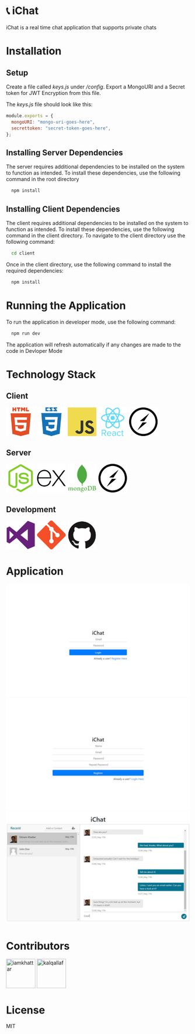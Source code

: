 # 📞 iChat

iChat is a real time chat application that supports private chats

# Installation

## Setup

Create a file called _keys.js_ under _/config_. Export a MongoURI and a Secret token for JWT Encryption from this file.

The _keys.js_ file should look like this:

```javascript
module.exports = {
  mongoURI: "mongo-uri-goes-here",
  secrettoken: "secret-token-goes-here",
};
```

## Installing Server Dependencies

The server requires additional dependencies to be installed on the system to function as intended. To install these dependencies, use the following command in the root directory

```bash
  npm install
```

## Installing Client Dependencies

The client requires additional dependencies to be installed on the system to function as intended. To install these dependencies, use the following command in the client directory.
To navigate to the client directory use the following command:

```bash
  cd client
```

Once in the client directory, use the following command to install the required dependencies:

```bash
  npm install
```

# Running the Application

To run the application in developer mode, use the following command:

```bash
  npm run dev
```

The application will refresh automatically if any changes are made to the code in Devloper Mode

# Technology Stack

## Client

<img src="./assets/common/html.png" width="80" height="80" title="HTML"> <img src="./assets/common/css.png" width="80" height="80" title="CSS"> <img src="./assets/common/javascript.png" width="80" height="80" title="JavaScript"> <img src="./assets/common/react.png" width="80" height="80" title="React"> <img src="./assets/common/socketio.png" width="80" height="80" title="Socket.io">

## Server

<img src="./assets/common/nodejs.png" width="80" height="80" title="Node.js"> <img src="./assets/common/express.png" width="80" height="80" title="Express.js"> <img src="./assets/common/mongodb.png" width="80" height="80" title="MongoDB"> <img src="./assets/common/socketio.png" width="80" height="80" title="Socket.io">

## Development

<img src="./assets/common/vscode.png" width="80" height="80" title="Visual Studio Code"> <img src="./assets/common/git.png" width="80" height="80" title="Git"> <img src="./assets/common/github.png" width="80" height="80" title="Github">

# Application

![Login Page](assets/login.jpg) ![Register Page](assets/register.jpg) ![Chat Page](assets/app.jpg)

# Contributors

<a href="https://github.com/iamkhattar"><img src="https://avatars3.githubusercontent.com/u/56852615?s=400&u=656d6befdb16f2be60c9c1f80456509a9dde69c4&v=4" title="iamkhattar" width="80" height="80"></a> <a href="https://github.com/kalqallaf"><img src="https://avatars0.githubusercontent.com/u/34354484?s=460&u=afae2a1029190dadb9a61b4eb7444710a1b4ee3d&v=4" title="kalqallaf" width="80" height="80"></a>

# License

MIT
